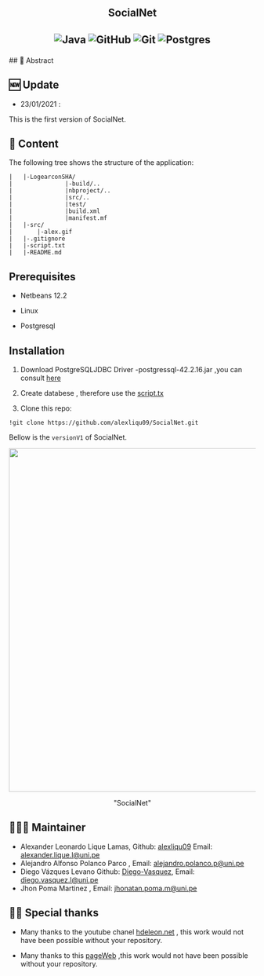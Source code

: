 <h2 align="center">
<p> SocialNet  </p>
</h2>
<h2 align="center">
<img alt="Java"  src= "https://img.shields.io/badge/java-%23ED8B00.svg?&style=for-the-badge&logo=java&logoColor=white"/>
<img alt="GitHub" src="https://img.shields.io/badge/github%20-%23121011.svg?&style=for-the-badge&logo=github&logoColor=white" />
<img alt="Git" src="https://img.shields.io/badge/git%20-%23F05033.svg?&style=for-the-badge&logo=git&logoColor=white" />
<img alt="Postgres" src="https://img.shields.io/badge/postgres-%23316192.svg?&style=for-the-badge&logo=postgresql&logoColor=white" />
<p></p>
<p></p>
</h2>
## 📜 Abstract

## 🆕 Update
- 23/01/2021 :

 This is the first version of SocialNet.

## 📖 Content

The following tree shows the structure of the application:

```
|   |-LogearconSHA/
|               |-build/..
|               |nbproject/..
|               |src/..
|               |test/   
|               |build.xml
|               |manifest.mf  
|   |-src/
|       |-alex.gif
|   |-.gitignore
|   |-script.txt
|   |-README.md
```

## Prerequisites

- Netbeans 12.2 

- Linux

- Postgresql

## Installation

1. Download PostgreSQLJDBC Driver -postgressql-42.2.16.jar ,you can consult [here](https://jdbc.postgresql.org/download.html)

2. Create databese , therefore use the [script.tx](https://github.com/alexliqu09/SocialNet/blob/main/script.txt)

3. Clone this repo:
```
!git clone https://github.com/alexliqu09/SocialNet.git

```

Bellow is the ```versionV1``` of SocialNet.
 
<p align="center">

<img src="src/alex.gif" width="700"/>

<p align="center">"SocialNet"</p>

</p align="center">

## 👨🏽‍💻 Maintainer

* Alexander Leonardo Lique Lamas, Github: [alexliqu09](https://github.com/alexliqu09) Email: alexander.lique.l@uni.pe
* Alejandro Alfonso Polanco Parco , Email: alejandro.polanco.p@uni.pe 
* Diego Vázques Levano Github: [Diego-Vasquez](https://github.com/Diego-Vasquez), Email: diego.vasquez.l@uni.pe  
* Jhon Poma Martinez , Email: jhonatan.poma.m@uni.pe 

## 🙏🏽 Special thanks

* Many thanks to the youtube chanel [hdeleon.net](https://www.youtube.com/channel/UCDUdeFslCNoM29MAlZOfdWQ) , this work would not have been possible without your repository.

* Many thanks to this [pageWeb](https://stackoverflow.com/questions/14642125/i-need-to-primitive-root-of-prime-number) ,this work would not have been possible without your repository.